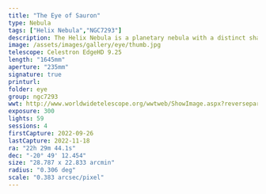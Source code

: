 ```yaml
---
title: "The Eye of Sauron"
type: Nebula
tags: ["Helix Nebula","NGC7293"]
description: The Helix Nebula is a planetary nebula with a distinct shape that earns its nicknames, 'Eye of God' and 'Eye of Sauron'.
image: /assets/images/gallery/eye/thumb.jpg
telescope: Celestron EdgeHD 9.25
length: "1645mm"
aperture: "235mm"
signature: true
printurl: 
folder: eye
group: ngc7293
wwt: http://www.worldwidetelescope.org/wwtweb/ShowImage.aspx?reverseparity=False&scale=0.382887&name=eye.jpg&imageurl=https://deepskyworkflows.com/assets/images/gallery/eye/eye.jpg&credits=Jeremy+Likness+at+DeepSkyWorkflows.com+(All+Rights+Reserved)&creditsUrl=&ra=337.306146&dec=-20.792570&x=3336.8&y=1378.8&rotation=-146.24&thumb=https://deepskyworkflows.com/assets/images/gallery/eye/thumb.jpg
exposure: 300
lights: 59
sessions: 4
firstCapture: 2022-09-26 
lastCapture: 2022-11-18
ra: "22h 29m 44.1s"
dec: "-20° 49' 12.454"
size: "28.787 x 22.833 arcmin"
radius: "0.306 deg"
scale: "0.383 arcsec/pixel"
---
```

